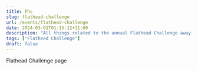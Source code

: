 ```yaml
---
title: Fhc
slug: flathead-challenge
url: /events/flathead-challenge
date: 2024-03-01T01:15:12+11:00
description: "All things related to the annual Flathead Challenge away-trip fishing comp."
tags: ["Flathead Challenge"]
draft: false
---
```


Flathead Challenge page
